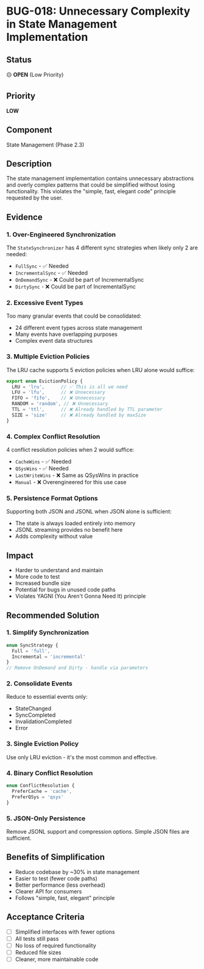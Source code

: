 # BUG-018: Unnecessary Complexity in State Management Implementation

## Status
🟡 **OPEN** (Low Priority)

## Priority
**LOW**

## Component
State Management (Phase 2.3)

## Description
The state management implementation contains unnecessary abstractions and overly complex patterns that could be simplified without losing functionality. This violates the "simple, fast, elegant code" principle requested by the user.

## Evidence

### 1. Over-Engineered Synchronization
The `StateSynchronizer` has 4 different sync strategies when likely only 2 are needed:
- `FullSync` - ✅ Needed
- `IncrementalSync` - ✅ Needed  
- `OnDemandSync` - ❌ Could be part of IncrementalSync
- `DirtySync` - ❌ Could be part of IncrementalSync

### 2. Excessive Event Types
Too many granular events that could be consolidated:
- 24 different event types across state management
- Many events have overlapping purposes
- Complex event data structures

### 3. Multiple Eviction Policies
The LRU cache supports 5 eviction policies when LRU alone would suffice:
```typescript
export enum EvictionPolicy {
  LRU = 'lru',      // ✅ This is all we need
  LFU = 'lfu',      // ❌ Unnecessary
  FIFO = 'fifo',    // ❌ Unnecessary  
  RANDOM = 'random', // ❌ Unnecessary
  TTL = 'ttl',      // ❌ Already handled by TTL parameter
  SIZE = 'size'     // ❌ Already handled by maxSize
}
```

### 4. Complex Conflict Resolution
4 conflict resolution policies when 2 would suffice:
- `CacheWins` - ✅ Needed
- `QSysWins` - ✅ Needed
- `LastWriteWins` - ❌ Same as QSysWins in practice
- `Manual` - ❌ Overengineered for this use case

### 5. Persistence Format Options
Supporting both JSON and JSONL when JSON alone is sufficient:
- The state is always loaded entirely into memory
- JSONL streaming provides no benefit here
- Adds complexity without value

## Impact
- Harder to understand and maintain
- More code to test
- Increased bundle size
- Potential for bugs in unused code paths
- Violates YAGNI (You Aren't Gonna Need It) principle

## Recommended Solution

### 1. Simplify Synchronization
```typescript
enum SyncStrategy {
  Full = 'full',
  Incremental = 'incremental'
}
// Remove OnDemand and Dirty - handle via parameters
```

### 2. Consolidate Events
Reduce to essential events only:
- StateChanged
- SyncCompleted  
- InvalidationCompleted
- Error

### 3. Single Eviction Policy
Use only LRU eviction - it's the most common and effective.

### 4. Binary Conflict Resolution
```typescript
enum ConflictResolution {
  PreferCache = 'cache',
  PreferQSys = 'qsys'
}
```

### 5. JSON-Only Persistence
Remove JSONL support and compression options. Simple JSON files are sufficient.

## Benefits of Simplification
- Reduce codebase by ~30% in state management
- Easier to test (fewer code paths)
- Better performance (less overhead)
- Clearer API for consumers
- Follows "simple, fast, elegant" principle

## Acceptance Criteria
- [ ] Simplified interfaces with fewer options
- [ ] All tests still pass
- [ ] No loss of required functionality
- [ ] Reduced file sizes
- [ ] Cleaner, more maintainable code 